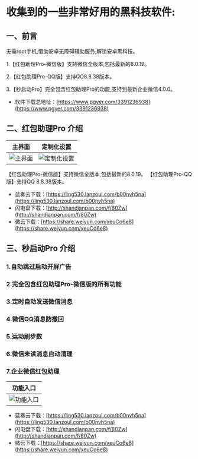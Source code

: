 # 收集到的一些非常好用的黑科技软件:

## 一、前言

无需root手机,借助安卓无障碍辅助服务,解锁安卓黑科技。

1.【红包助理Pro-微信版】支持微信全版本,包括最新的8.0.19。

2.【红包助理Pro-QQ版】支持QQ8.8.38版本。

3.【秒启动Pro】完全包含红包助理Pro的功能,支持到最新企业微信4.0.0。

* 软件下载总地址：[https://www.pgyer.com/3391236938](https://www.pgyer.com/3391236938)


## 二、红包助理Pro  介绍
  |主界面|定制化设置|
  |:-:|:-:|
  |![主界面](http://47.97.10.108:8080/pic/jine.png)|![定制化设置](http://47.97.10.108:8080/pic/shezhi.png)|

  【红包助理Pro-微信版】支持微信全版本,包括最新的8.0.19。
  【红包助理Pro-QQ版】支持QQ 8.8.38版本。

   * 蓝奏云下载：[https://ling530.lanzoul.com/b00nvh5na](https://ling530.lanzoul.com/b00nvh5na)
   * 闪电盘下载：[http://shandianpan.com/f/80Zw](http://shandianpan.com/f/80Zw)
   * 微云下载：[https://share.weiyun.com/xeuCo6e8](https://share.weiyun.com/xeuCo6e8)

## 三、秒启动Pro  介绍

  ### 1.自动跳过启动开屏广告
  ### 2.完全包含红包助理Pro-微信版的所有功能
  ### 3.定时自动发送微信消息
  ### 4.微信QQ消息防撤回
  ### 5.运动刷步数
  ### 6.微信未读消息自动清理
  ### 7.企业微信红包助理

  |功能入口
  |:-:|
  |![功能入口](http://47.97.10.108:8080/pic/jieshao.png)|
  * 蓝奏云下载：[https://ling530.lanzoul.com/b00nvh5na](https://ling530.lanzoul.com/b00nvh5na)
  * 闪电盘下载：[http://shandianpan.com/f/80Zw](http://shandianpan.com/f/80Zw)
  * 微云下载：[https://share.weiyun.com/xeuCo6e8](https://share.weiyun.com/xeuCo6e8)